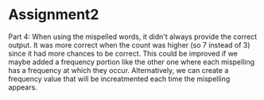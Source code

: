 # Assignment2

Part 4:
When using the mispelled words, it didn't always provide the correct output. It was more correct when the count was higher (so 7 instead of 3) since it had more chances to be correct. This could be improved if we maybe added a frequency portion like the other one where each mispelling has a frequency at which they occur. Alternatively, we can create a frequency value that will be increatmented each time the mispelling appears. 
